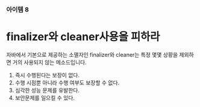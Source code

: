 
### 아이템 8
# finalizer와 cleaner사용을 피하라

자바에서 기본으로 제공하는 소멸자인 finalizer와 cleaner는 특정 몇몇 상황을 제외하면 거의 사용되지 않는 메소드입니다.
1. 즉시 수행된다는 보장이 없다.
2. 수행 시점뿐 아니라 수행 여부도 보장할 수 없다.
3. 심각한 성능 문제를 유발한다.
4. 보안문제를 일으킬 수 있다.

